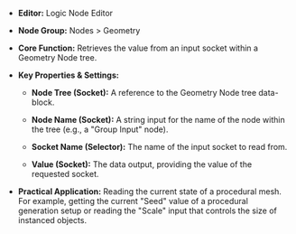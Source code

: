 - **Editor:** Logic Node Editor
    
- **Node Group:** Nodes > Geometry
    
- **Core Function:** Retrieves the value from an input socket within a Geometry Node tree.
    
- **Key Properties & Settings:**
    
    - **Node Tree (Socket):** A reference to the Geometry Node tree data-block.
        
    - **Node Name (Socket):** A string input for the name of the node within the tree (e.g., a "Group Input" node).
        
    - **Socket Name (Selector):** The name of the input socket to read from.
        
    - **Value (Socket):** The data output, providing the value of the requested socket.
        
- **Practical Application:** Reading the current state of a procedural mesh. For example, getting the current "Seed" value of a procedural generation setup or reading the "Scale" input that controls the size of instanced objects.